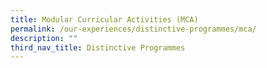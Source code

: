 ```yaml
---
title: Modular Curricular Activities (MCA)
permalink: /our-experiences/distinctive-programmes/mca/
description: ""
third_nav_title: Distinctive Programmes
---
```


